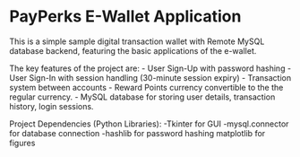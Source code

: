 # PayPerks E-Wallet Application

This is a simple sample digital transaction wallet with Remote MySQL database backend, featuring the basic applications of the e-wallet.

The key features of the project are:
    - User Sign-Up with password hashing
    - User Sign-In with session handling (30-minute session expiry)
    - Transaction system between accounts
    - Reward Points currency convertible to the the regular currency.
    - MySQL database for storing user details, transaction history, login sessions.

Project Dependencies (Python Libraries):
 -Tkinter for GUI
 -mysql.connector for database connection
 -hashlib for password hashing
 matplotlib for figures


